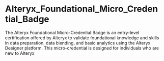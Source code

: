 # Alteryx_Foundational_Micro_Credential_Badge
The Alteryx Foundational Micro-Credential Badge is an entry-level certification offered by Alteryx to validate foundational knowledge and skills in data preparation, data blending, and basic analytics using the Alteryx Designer platform. This micro-credential is designed for individuals who are new to Alteryx 
